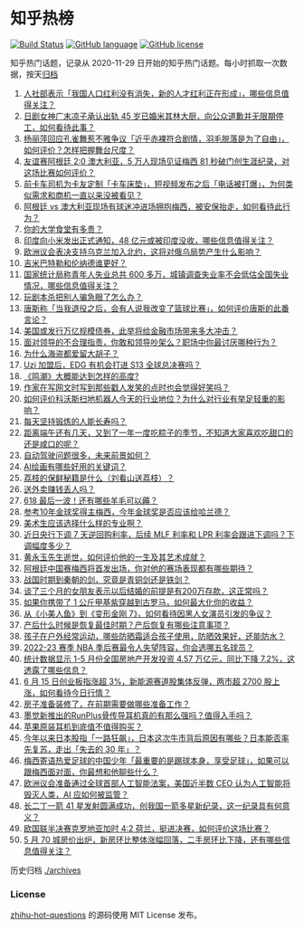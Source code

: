 # 知乎热榜
[![Build Status](https://github.com/ToWeLong/zhihu-hot-questions/workflows/CI/badge.svg)](https://github.com/ToWeLong/zhihu-hot-questions/actions)
[![GitHub language](https://img.shields.io/badge/language-golang-orange.svg)](https://golang.org/)
[![GitHub license](https://img.shields.io/github/license/ToWeLong/zhihu-hot-questions)](https://github.com/ToWeLong/zhihu-hot-questions/blob/main/LICENSE)

知乎热门话题，记录从 2020-11-29 日开始的知乎热门话题。每小时抓取一次数据，按天[归档](./archives)

<!-- BEGIN -->

1. [人社部表示「我国人口红利没有消失，新的人才红利正在形成」，哪些信息值得关注？](https://www.zhihu.com/question/606658603)
1. [日剧女神广末凉子承认出轨 45 岁已婚米其林大厨，向公众道歉并无限期停工，如何看待此事？](https://www.zhihu.com/question/606579409)
1. [杨丽萍回应孔雀舞惹不雅争议「近乎赤裸符合剧情，羽毛脱落是为了自由」，如何评价？怎样把握舞台尺度？](https://www.zhihu.com/question/606793449)
1. [友谊赛阿根廷 2:0 澳大利亚，5 万人现场见证梅西 81 秒破门创生涯纪录，对这场比赛如何评价？](https://www.zhihu.com/question/606729340)
1. [前卡车司机为卡友定制「卡车床垫」，短视频发布之后「电话被打爆」，为何类似需求和商机一直以来没被看见？](https://www.zhihu.com/question/606211544)
1. [阿根廷 vs 澳大利亚现场有球迷冲进场拥抱梅西，被安保抬走，如何看待此行为？](https://www.zhihu.com/question/606862192)
1. [你的大学食堂有多贵？](https://www.zhihu.com/question/426716508)
1. [印度向小米发出正式通知，48 亿元或被印度没收，哪些信息值得关注？](https://www.zhihu.com/question/606368662)
1. [欧洲议会表决支持乌克兰加入北约，这将对俄乌局势产生什么影响？](https://www.zhihu.com/question/606845963)
1. [吉米巴特勒和伦纳德谁更好？](https://www.zhihu.com/question/603806754)
1. [国家统计局称青年人失业总共 600 多万，城镇调查失业率不会低估全国失业情况，哪些信息值得关注？](https://www.zhihu.com/question/606734121)
1. [玩剧本杀把别人骗急眼了怎么办？](https://www.zhihu.com/question/403823125)
1. [唐斯称「当我退役之后，会有人说我改变了篮球比赛」，如何评价唐斯的此番言论？](https://www.zhihu.com/question/606718487)
1. [美国或发行万亿规模债券，此举将给金融市场带来多大冲击？](https://www.zhihu.com/question/606725154)
1. [面对领导的不合理指责，你敢和领导吵架么？职场中你最讨厌哪种行为？](https://www.zhihu.com/question/606583208)
1. [为什么海盗都爱留大胡子？](https://www.zhihu.com/question/604230898)
1. [Uzi 加盟后，EDG 有机会打进 S13 全球总决赛吗？](https://www.zhihu.com/question/605879919)
1. [《鸣潮》大概能达到怎样的高度?](https://www.zhihu.com/question/606268913)
1. [作家在写网文时写到那些戳人发笑的点时也会觉得好笑吗？](https://www.zhihu.com/question/606478663)
1. [如何评价科沃斯扫地机器人今天的行业地位？为什么对行业有举足轻重的影响？](https://www.zhihu.com/question/606725184)
1. [每天坚持锻炼的人能长寿吗？](https://www.zhihu.com/question/602488420)
1. [距离端午还有几天，又到了一年一度吃粽子的季节，不知道大家喜欢吃甜口的还是咸口的呢？](https://www.zhihu.com/question/606029715)
1. [自动驾驶问题很多，未来前景如何？](https://www.zhihu.com/question/50806552)
1. [AI绘画有哪些好用的关键词？](https://www.zhihu.com/question/574341815)
1. [荔枝的保鲜秘籍是什么（刘看山送荔枝）？](https://www.zhihu.com/question/606774067)
1. [送外卖赚钱丢人吗？](https://www.zhihu.com/question/606653541)
1. [618 最后一波！还有哪些羊毛可以薅？](https://www.zhihu.com/question/606586796)
1. [参考10年金球奖得主梅西，今年金球奖是否应该给哈兰德？](https://www.zhihu.com/question/606580752)
1. [美术生应该选择什么样的专业啊？](https://www.zhihu.com/question/281572697)
1. [近日央行下调 7 天逆回购利率，后续 MLF 利率和 LPR 利率会跟进下调吗？下调幅度多少？](https://www.zhihu.com/question/606670541)
1. [黄永玉先生逝世，如何评价他的一生及其艺术成就？](https://www.zhihu.com/question/606596968)
1. [阿根廷中国赛梅西将首发出场，你对他的赛场表现都有哪些期待？](https://www.zhihu.com/question/606723804)
1. [战国时期到秦朝的剑，究竟是青铜剑还是铁剑？](https://www.zhihu.com/question/359892035)
1. [谈了三个月的女朋友表示以后结婚的前提是有200万存款，这正常吗？](https://www.zhihu.com/question/606083432)
1. [如果你携带了 1 公斤甲基紫穿越到古罗马，如何最大化你的收益？](https://www.zhihu.com/question/605462076)
1. [从《小美人鱼》到《变形金刚 7》，如何看待因黑人女演员引发的争议？](https://www.zhihu.com/question/606549803)
1. [产后什么时候是恢复最佳时期？产后恢复有哪些注意事项？](https://www.zhihu.com/question/553639278)
1. [孩子在户外经常运动，哪些防晒霜适合孩子使用，防晒效果好，还能防水？](https://www.zhihu.com/question/600225473)
1. [2022-23 赛季 NBA 季后赛最令人失望阵容，你会选哪五名球员？](https://www.zhihu.com/question/606718116)
1. [统计数据显示 1-5 月份全国房地产开发投资 4.57 万亿元，同比下降 7.2%，这透露了哪些信息？](https://www.zhihu.com/question/606725191)
1. [6 月 15 日创业板指涨超 3%，新能源赛道股集体反弹，两市超 2700 股上涨，如何看待今日行情？](https://www.zhihu.com/question/606719723)
1. [房子准备装修了，在前期需要做哪些准备工作？](https://www.zhihu.com/question/581970077)
1. [墨觉新推出的RunPlus骨传导耳机真的有那么强吗？值得入手吗？](https://www.zhihu.com/question/599401550)
1. [苹果原装耳机到底值不值得购买？](https://www.zhihu.com/question/29218790)
1. [今年以来日本股指「一路狂飙」，日本这次牛市背后原因有哪些？日本能否率先复苏，走出「失去的 30 年」？](https://www.zhihu.com/question/606805273)
1. [梅西寄语热爱足球的中国少年「最重要的是踢球本身，享受足球」，如果可以跟梅西面对面，你最想和他聊些什么？](https://www.zhihu.com/question/606812592)
1. [欧洲议会准备通过全球首部人工智能法案，美国近半数 CEO 认为人工智能将毁灭人类，AI 应如何被监管？](https://www.zhihu.com/question/606779568)
1. [长二丁一箭 41 星发射圆满成功，创我国一箭多星新纪录，这一纪录具有何意义？](https://www.zhihu.com/question/606757085)
1. [欧国联半决赛克罗地亚加时 4:2 荷兰，挺进决赛，如何评价这场比赛？](https://www.zhihu.com/question/606706808)
1. [5 月 70 城房价出炉，新房环比整体涨幅回落，二手房环比下降，还有哪些信息值得关注？](https://www.zhihu.com/question/606718995)

<!-- END -->

历史归档 [./archives](./archives)


### License
[zhihu-hot-questions](https://github.com/towelong/zhihu-hot-questions) 的源码使用 MIT License 发布。